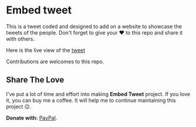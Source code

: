 # Embed tweet

This is a tweet coded and designed to add on a website to showcase the tweets of the people. Don't forget to give your ❤ to this repo and share it with others.

Here is the live view of the [tweet](https://mittalyashu.github.io/embed-tweet/)

Contributions are welcomes to this repo.

## Share The Love

I've put a lot of time and effort into making **Embed Tweet** project. If you love it, you can buy me a coffee. It will help me to continue maintaining this project 😉.

**Donate with:** [PayPal](https://www.paypal.me/mittalyashu).
